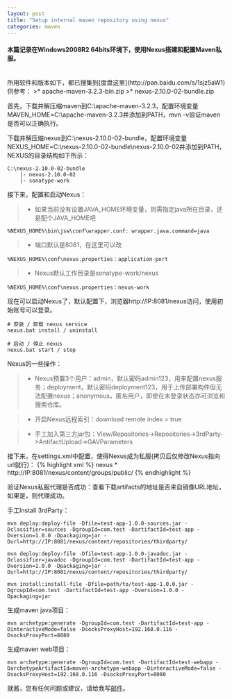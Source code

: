 ```yaml
---
layout: post
title: "Setup internal maven repository using nexus"
categories: maven
---
```


#### 本篇记录在Windows2008R2 64bits环境下，使用Nexus搭建和配置Maven私服。
<br />
所用软件和版本如下，都已搜集到[度盘这里](http://pan.baidu.com/s/1sjz5aW1)供参考：
>* apache-maven-3.2.3-bin.zip
>* nexus-2.10.0-02-bundle.zip

首先，下载并解压缩maven到C:\apache-maven-3.2.3，配置环境变量MAVEN_HOME=C:\apache-maven-3.2.3并添加到PATH，mvn -v验证maven是否可以正确执行。

下载并解压缩nexus到C:\nexus-2.10.0-02-bundle，配置环境变量NEXUS_HOME=C:\nexus-2.10.0-02-bundle\nexus-2.10.0-02并添加到PATH，NEXUS的目录结构如下所示：

	C:\nexus-2.10.0-02-bundle
		|- nexus-2.10.0-02
		|- sonatype-work

接下来，配置和启动Nexus：
>* 如果当前没有设置JAVA_HOME环境变量，则需指定java所在目录，还是配个JAVA_HOME吧

	%NEXUS_HOME%\bin\jsw\conf\wrapper.conf: wrapper.java.command=java

>* 端口默认是8081，在这里可以改

	%NEXUS_HOME%\conf\nexus.properties：application-port

>* Nexus默认工作目录是sonatype-work/nexus

	%NEXUS_HOME%\conf\nexus.properties：nexus-work

现在可以启动Nexus了，默认配置下，浏览器http://IP:8081/nexus访问，使用初始账号可以登录。

	# 安装 / 卸载 nexus service
	nexus.bat install / uninstall

	# 启动 / 停止 nexus
	nexus.bat start / stop


Nexus的一些操作：
>* Nexus预置3个用户：admin，默认密码admin123，用来配置nexus服务；deployment，默认密码deployment123，用于上传部署构件但无法配置nexus；anonymous，匿名用户，即使在未登录状态亦可浏览和搜索仓库。

>* 开启Nexus远程索引：download remote index = true

>* 手工加入第三方jar包：View/Repositories->Repositories->3rdParty->AntifactUpload->GAVParameters

接下来，在settings.xml中配置，使得Nexus成为私服(拷贝后仅修改Nexus指向url就行)：
{% highlight xml %}
<mirrors>
	<mirror>
    	<id>nexus</id>
        <mirrorOf>*</mirrorOf>
        <url>http://IP:8081/nexus/content/groups/public/</url>
	</mirror>
</mirrors>
{% endhighlight %}

验证Nexus私服代理是否成功：查看下载artifacts的地址是否来自镜像URL地址，如果是，则代理成功。

手工Install 3rdParty：

	mvn deploy:deploy-file -Dfile=test-app-1.0.0-sources.jar -Dclassifier=sources -DgroupId=com.test -DartifactId=test-app -Dversion=1.0.0 -Dpackaging=jar -Durl=http://IP:8081/nexus/content/repositories/thirdparty/

	mvn deploy:deploy-file -Dfile=test-app-1.0.0-javadoc.jar -Dclassifier=javadoc -DgroupId=com.test -DartifactId=test-app -Dversion=1.0.0 -Dpackaging=jar -Durl=http://IP:8081/nexus/content/repositories/thirdparty/

	mvn install:install-file -Dfile=path/to/test-app-1.0.0.jar -DgroupId=com.test -DartifactId=test-app -Dversion=1.0.0 -Dpackaging=jar


生成maven java项目：

	mvn archetype:generate -DgroupId=com.test -DartifactId=test-app -DinteractiveMode=false -DsocksProxyHost=192.168.0.116 -DsocksProxyPort=8080

生成maven web项目：

	mvn archetype:generate -DgroupId=com.test -DartifactId=test-webapp -DarchetypeArtifactId=maven-archetype-webapp -DinteractiveMode=false -DsocksProxyHost=192.168.0.116 -DsocksProxyPort=8080

就酱，您有任何问题或建议，请给我写[邮件](mailto:yinwer81@gmail.com)。
